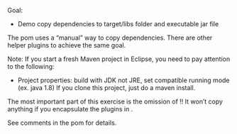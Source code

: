 Goal:
- Demo copy dependencies to target/libs folder and executable jar file

The pom uses a “manual” way to copy dependencies. There are other helper plugins to achieve the same goal.

Note:
If you start a fresh Maven project in Eclipse, you need to pay attention to the following:
- Project properties: build with JDK not JRE, set compatible running mode (ex. java 1.8)
If you clone this project, just do a maven install.

The most important part of this exercise is the omission of <pluginManagement>!! It won’t copy anything if you encapsulate the plugins in <pluginManagement>.

See comments in the pom for details.



